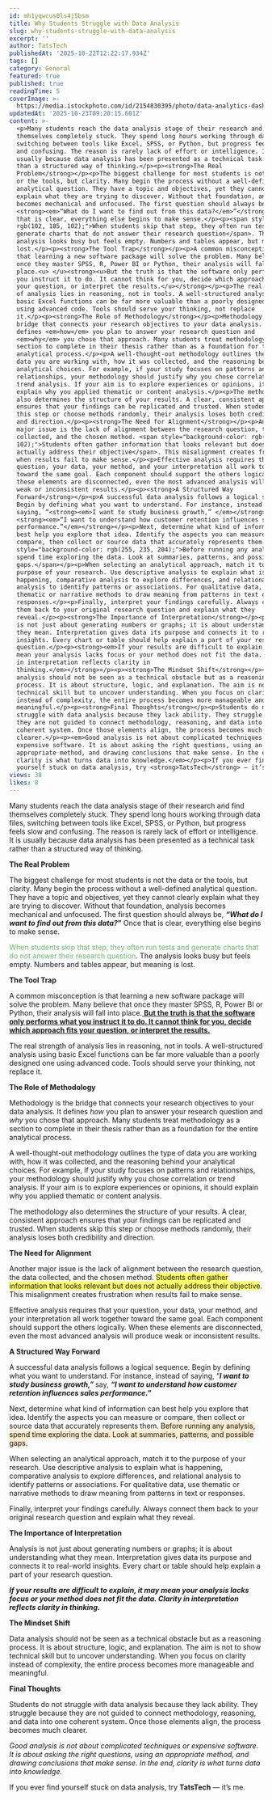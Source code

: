 ```yaml
---
id: mh1yqwcus0ls4j5bsm
title: Why Students Struggle with Data Analysis
slug: why-students-struggle-with-data-analysis
excerpt: ''
author: TatsTech
publishedAt: '2025-10-22T12:22:17.934Z'
tags: []
category: General
featured: true
published: true
readingTime: 5
coverImage: >-
  https://media.istockphoto.com/id/2154830395/photo/data-analytics-dashboard-display-business-and-financial-investment-hud-infographic-of.jpg?s=612x612&w=0&k=20&c=xhE1DylfgB5g-9JxzJEs16ZTD4hhAsB7EBx0U8L3gYU=
updatedAt: '2025-10-23T09:20:15.601Z'
content: >-
  <p>Many students reach the data analysis stage of their research and find
  themselves completely stuck. They spend long hours working through data files,
  switching between tools like Excel, SPSS, or Python, but progress feels slow
  and confusing. The reason is rarely lack of effort or intelligence. It is
  usually because data analysis has been presented as a technical task rather
  than a structured way of thinking.</p><p><strong>The Real
  Problem</strong></p><p>The biggest challenge for most students is not the data
  or the tools, but clarity. Many begin the process without a well-defined
  analytical question. They have a topic and objectives, yet they cannot clearly
  explain what they are trying to discover. Without that foundation, analysis
  becomes mechanical and unfocused. The first question should always be,
  <strong><em>“What do I want to find out from this data?</em>”</strong> Once
  that is clear, everything else begins to make sense.</p><p><span style="color:
  rgb(102, 185, 102);">When students skip that step, they often run tests and
  generate charts that do not answer their research question</span>. The
  analysis looks busy but feels empty. Numbers and tables appear, but meaning is
  lost.</p><p><strong>The Tool Trap</strong></p><p>A common misconception is
  that learning a new software package will solve the problem. Many believe that
  once they master SPSS, R, Power BI or Python, their analysis will fall into
  place.<u> </u><strong><u>But the truth is that the software only performs what
  you instruct it to do. It cannot think for you, decide which approach fits
  your question, or interpret the results.</u></strong></p><p>The real strength
  of analysis lies in reasoning, not in tools. A well-structured analysis using
  basic Excel functions can be far more valuable than a poorly designed one
  using advanced code. Tools should serve your thinking, not replace
  it.</p><p><strong>The Role of Methodology</strong></p><p>Methodology is the
  bridge that connects your research objectives to your data analysis. It
  defines <em>how</em> you plan to answer your research question and
  <em>why</em> you chose that approach. Many students treat methodology as a
  section to complete in their thesis rather than as a foundation for the entire
  analytical process.</p><p>A well-thought-out methodology outlines the type of
  data you are working with, how it was collected, and the reasoning behind your
  analytical choices. For example, if your study focuses on patterns and
  relationships, your methodology should justify why you chose correlation or
  trend analysis. If your aim is to explore experiences or opinions, it should
  explain why you applied thematic or content analysis.</p><p>The methodology
  also determines the structure of your results. A clear, consistent approach
  ensures that your findings can be replicated and trusted. When students skip
  this step or choose methods randomly, their analysis loses both credibility
  and direction.</p><p><strong>The Need for Alignment</strong></p><p>Another
  major issue is the lack of alignment between the research question, the data
  collected, and the chosen method. <span style="background-color: rgb(255, 255,
  102);">Students often gather information that looks relevant but does not
  actually address their objective</span>. This misalignment creates frustration
  when results fail to make sense.</p><p>Effective analysis requires that your
  question, your data, your method, and your interpretation all work together
  toward the same goal. Each component should support the others logically. When
  these elements are disconnected, even the most advanced analysis will produce
  weak or inconsistent results.</p><p><strong>A Structured Way
  Forward</strong></p><p>A successful data analysis follows a logical sequence.
  Begin by defining what you want to understand. For instance, instead of
  saying, “<strong><em>I want to study business growth,” </em></strong>say,
  <strong><em>“I want to understand how customer retention influences sales
  performance.”</em></strong></p><p>Next, determine what kind of information can
  best help you explore that idea. Identify the aspects you can measure or
  compare, then collect or source data that accurately represents them. <span
  style="background-color: rgb(255, 235, 204);">Before running any analysis,
  spend time exploring the data. Look at summaries, patterns, and possible
  gaps.</span></p><p>When selecting an analytical approach, match it to the
  purpose of your research. Use descriptive analysis to explain what is
  happening, comparative analysis to explore differences, and relational
  analysis to identify patterns or associations. For qualitative data, use
  thematic or narrative methods to draw meaning from patterns in text or
  responses.</p><p>Finally, interpret your findings carefully. Always connect
  them back to your original research question and explain what they
  reveal.</p><p><strong>The Importance of Interpretation</strong></p><p>Analysis
  is not just about generating numbers or graphs; it is about understanding what
  they mean. Interpretation gives data its purpose and connects it to real-world
  insights. Every chart or table should help explain a part of your research
  question.</p><p><strong><em>If your results are difficult to explain, it may
  mean your analysis lacks focus or your method does not fit the data. Clarity
  in interpretation reflects clarity in
  thinking.</em></strong></p><p><strong>The Mindset Shift</strong></p><p>Data
  analysis should not be seen as a technical obstacle but as a reasoning
  process. It is about structure, logic, and explanation. The aim is not to show
  technical skill but to uncover understanding. When you focus on clarity
  instead of complexity, the entire process becomes more manageable and
  meaningful.</p><p><strong>Final Thoughts</strong></p><p>Students do not
  struggle with data analysis because they lack ability. They struggle because
  they are not guided to connect methodology, reasoning, and data into one
  coherent system. Once those elements align, the process becomes much
  clearer.</p><p><em>Good analysis is not about complicated techniques or
  expensive software. It is about asking the right questions, using an
  appropriate method, and drawing conclusions that make sense. In the end,
  clarity is what turns data into knowledge.</em></p><p>If you ever find
  yourself stuck on data analysis, try <strong>TatsTech</strong> — it’s me.</p>
views: 38
likes: 8
---
```

<p>Many students reach the data analysis stage of their research and find themselves completely stuck. They spend long hours working through data files, switching between tools like Excel, SPSS, or Python, but progress feels slow and confusing. The reason is rarely lack of effort or intelligence. It is usually because data analysis has been presented as a technical task rather than a structured way of thinking.</p><p><strong>The Real Problem</strong></p><p>The biggest challenge for most students is not the data or the tools, but clarity. Many begin the process without a well-defined analytical question. They have a topic and objectives, yet they cannot clearly explain what they are trying to discover. Without that foundation, analysis becomes mechanical and unfocused. The first question should always be, <strong><em>“What do I want to find out from this data?</em>”</strong> Once that is clear, everything else begins to make sense.</p><p><span style="color: rgb(102, 185, 102);">When students skip that step, they often run tests and generate charts that do not answer their research question</span>. The analysis looks busy but feels empty. Numbers and tables appear, but meaning is lost.</p><p><strong>The Tool Trap</strong></p><p>A common misconception is that learning a new software package will solve the problem. Many believe that once they master SPSS, R, Power BI or Python, their analysis will fall into place.<u> </u><strong><u>But the truth is that the software only performs what you instruct it to do. It cannot think for you, decide which approach fits your question, or interpret the results.</u></strong></p><p>The real strength of analysis lies in reasoning, not in tools. A well-structured analysis using basic Excel functions can be far more valuable than a poorly designed one using advanced code. Tools should serve your thinking, not replace it.</p><p><strong>The Role of Methodology</strong></p><p>Methodology is the bridge that connects your research objectives to your data analysis. It defines <em>how</em> you plan to answer your research question and <em>why</em> you chose that approach. Many students treat methodology as a section to complete in their thesis rather than as a foundation for the entire analytical process.</p><p>A well-thought-out methodology outlines the type of data you are working with, how it was collected, and the reasoning behind your analytical choices. For example, if your study focuses on patterns and relationships, your methodology should justify why you chose correlation or trend analysis. If your aim is to explore experiences or opinions, it should explain why you applied thematic or content analysis.</p><p>The methodology also determines the structure of your results. A clear, consistent approach ensures that your findings can be replicated and trusted. When students skip this step or choose methods randomly, their analysis loses both credibility and direction.</p><p><strong>The Need for Alignment</strong></p><p>Another major issue is the lack of alignment between the research question, the data collected, and the chosen method. <span style="background-color: rgb(255, 255, 102);">Students often gather information that looks relevant but does not actually address their objective</span>. This misalignment creates frustration when results fail to make sense.</p><p>Effective analysis requires that your question, your data, your method, and your interpretation all work together toward the same goal. Each component should support the others logically. When these elements are disconnected, even the most advanced analysis will produce weak or inconsistent results.</p><p><strong>A Structured Way Forward</strong></p><p>A successful data analysis follows a logical sequence. Begin by defining what you want to understand. For instance, instead of saying, “<strong><em>I want to study business growth,” </em></strong>say, <strong><em>“I want to understand how customer retention influences sales performance.”</em></strong></p><p>Next, determine what kind of information can best help you explore that idea. Identify the aspects you can measure or compare, then collect or source data that accurately represents them. <span style="background-color: rgb(255, 235, 204);">Before running any analysis, spend time exploring the data. Look at summaries, patterns, and possible gaps.</span></p><p>When selecting an analytical approach, match it to the purpose of your research. Use descriptive analysis to explain what is happening, comparative analysis to explore differences, and relational analysis to identify patterns or associations. For qualitative data, use thematic or narrative methods to draw meaning from patterns in text or responses.</p><p>Finally, interpret your findings carefully. Always connect them back to your original research question and explain what they reveal.</p><p><strong>The Importance of Interpretation</strong></p><p>Analysis is not just about generating numbers or graphs; it is about understanding what they mean. Interpretation gives data its purpose and connects it to real-world insights. Every chart or table should help explain a part of your research question.</p><p><strong><em>If your results are difficult to explain, it may mean your analysis lacks focus or your method does not fit the data. Clarity in interpretation reflects clarity in thinking.</em></strong></p><p><strong>The Mindset Shift</strong></p><p>Data analysis should not be seen as a technical obstacle but as a reasoning process. It is about structure, logic, and explanation. The aim is not to show technical skill but to uncover understanding. When you focus on clarity instead of complexity, the entire process becomes more manageable and meaningful.</p><p><strong>Final Thoughts</strong></p><p>Students do not struggle with data analysis because they lack ability. They struggle because they are not guided to connect methodology, reasoning, and data into one coherent system. Once those elements align, the process becomes much clearer.</p><p><em>Good analysis is not about complicated techniques or expensive software. It is about asking the right questions, using an appropriate method, and drawing conclusions that make sense. In the end, clarity is what turns data into knowledge.</em></p><p>If you ever find yourself stuck on data analysis, try <strong>TatsTech</strong> — it’s me.</p>
